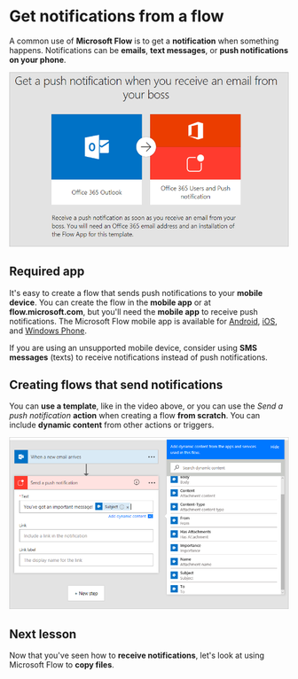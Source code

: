 <properties
   pageTitle="Get notifications | Microsoft Flow"
   description="Learn how to get notifications on your mobile device with Microsoft Flow."
   services=""
   suite="flow"
   documentationCenter="na"
   authors="msftman"
   manager="anneta"
   editor=""
   tags=""
   featuredVideoId="VEHKGLY0hq4"
   courseDuration="6m"/>

<tags
   ms.service="flow"
   ms.devlang="na"
   ms.topic="get-started-article"
   ms.tgt_pltfrm="na"
   ms.workload="na"
   ms.date="08/16/2017"
   ms.author="deonhe"/>

# Get notifications from a flow

A common use of **Microsoft Flow** is to get a **notification** when something happens.  Notifications can be **emails**, **text messages**, or **push notifications on your phone**.

![From a template](./media/learning-get-notifications/template-notifications.png)

## Required app

It's easy to create a flow that sends push notifications to your **mobile device**.  You can create the flow in the **mobile app** or at **flow.microsoft.com**, but you'll need the **mobile app** to receive push notifications. The Microsoft Flow mobile app is available for [Android](https://aka.ms/flowmobiledocsandroid), [iOS](https://aka.ms/flowmobiledocsios), and [Windows Phone](https://aka.ms/flowmobilewindows).

If you are using an unsupported mobile device, consider using **SMS messages** (texts) to receive notifications instead of push notifications.

## Creating flows that send notifications

You can **use a template**, like in the video above, or you can use the *Send a push notification* **action** when creating a flow **from scratch**.  You can include **dynamic content** from other actions or triggers.

![From scratch](./media/learning-get-notifications/notification-action.png)

## Next lesson

Now that you've seen how to **receive notifications**, let's look at using Microsoft Flow to **copy files**.
